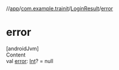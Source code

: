 //[app](../../../index.md)/[com.example.trainit](../index.md)/[LoginResult](index.md)/[error](error.md)



# error  
[androidJvm]  
Content  
val [error](error.md): [Int](https://kotlinlang.org/api/latest/jvm/stdlib/kotlin/-int/index.html)? = null  



